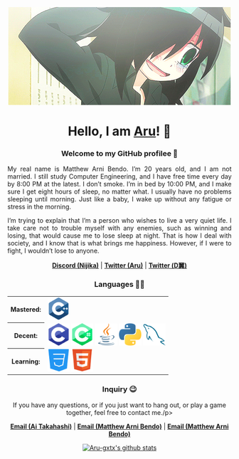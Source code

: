 <p align="center">
        <img src="360a2a7ec4895937be58840b2a11d130.gif" alt="Banner">
    </a>
</p>

<h1 align="center">Hello, I am <a href="https://github.com/Aru-gxtx">Aru</a>! 👋</h1>


<h3 align="center">Welcome to my GitHub profilee 💬</h3>

<p align="justify">My real name is Matthew Arni Bendo. I’m 20 years old, and I am not married. I still study Computer Engineering, and I have free time every day by 8:00 PM at the latest. I don’t smoke. I’m in bed by 10:00 PM, and I make sure I get eight hours of sleep, no matter what. I usually have no problems sleeping until morning. Just like a baby, I wake up without any fatigue or stress in the morning.</p>

<p align="justify">I’m trying to explain that I’m a person who wishes to live a very quiet life. I take care not to trouble myself with any enemies, such as winning and losing, that would cause me to lose sleep at night. That is how I deal with society, and I know that is what brings me happiness. However, if I were to fight, I wouldn’t lose to anyone.</p>

<p align="center">
    <strong><a href="https://discord.gg/arnichan">Discord (Nijika)</a></strong> |
    <strong><a href="https://x.com/Aru327099275035">Twitter (Aru)</a></strong> |
    <strong><a href="https://x.com/dwings_arni">Twitter (Ⅾ翼)</a></strong>
</p>


<h3 align="center">Languages 👨‍💻</h3>

<table align="center">
    <tbody>
        <tr>
            <th>Mastered: </th>
            <td>
                <strong><img src="logos/c++.png" alt="c++" width="50" height="50"></strong>
            </td>
        </tr>
        <tr>
            <th>Decent: </th>
            <td>
                <strong><img src="logos/c.png" alt="c" width="50" height="50"></strong>
                <strong><img src="logos/c%23.png" alt="c#" width="50" height="50"></strong>
                <strong><img src="logos/java.png" alt="java" width="50" height="50"></strong>
                <strong><img src="logos/python.png" alt="python" width="50" height="50"></strong>
                <strong><img src="logos/sql.png" alt="sql" width="50" height="50"></strong>
            </td>
        </tr>
        <tr>
            <th>Learning: </th>
            <td>
                <strong><img src="logos/css.png" alt="css" width="50" height="50"></strong>
                <strong><img src="logos/html.png" alt="html" width="50" height="50"></strong>
            </td>
        </tr>
    </tbody>
</table>


<h3 align="center">Inquiry 😉</h3>

<p align="center">If you have any questions, or if you just want to hang out, or play a game together, feel free to contact me./p>

<p align="center">
    <strong><a href="mailto:takahashiai17@gmail.com">Email (Ai Takahashi)</a></strong> |
    <strong><a href="mailto:matthewarni.bendo@ssu.edu.ph">Email (Matthew Arni Bendo)</a></strong> |
    <strong><a href="mailto:12matth1arni20@gmail.com">Email (Matthew Arni Bendo)</a></strong>
</p>

<p align="center">
    <a href="https://github.com/Aru-gxtx"><img src="https://github-readme-stats.vercel.app/api?username=Aru-gxtx&hide_border=true&show_icons=true&theme=radical" alt="Aru-gxtx's github stats"></a>
</p>


<!--
## Hi there 👋

**Aru-gxtx/Aru-gxtx** is a ✨ _special_ ✨ repository because its `README.md` (this file) appears on your GitHub profile.

Here are some ideas to get you started:

- 🔭 I’m currently working on ...
- 🌱 I’m currently learning ...
- 👯 I’m looking to collaborate on ...
- 🤔 I’m looking for help with ...
- 💬 Ask me about ...
- 📫 How to reach me: ...
- 😄 Pronouns: ...
- ⚡ Fun fact: ...
-->
